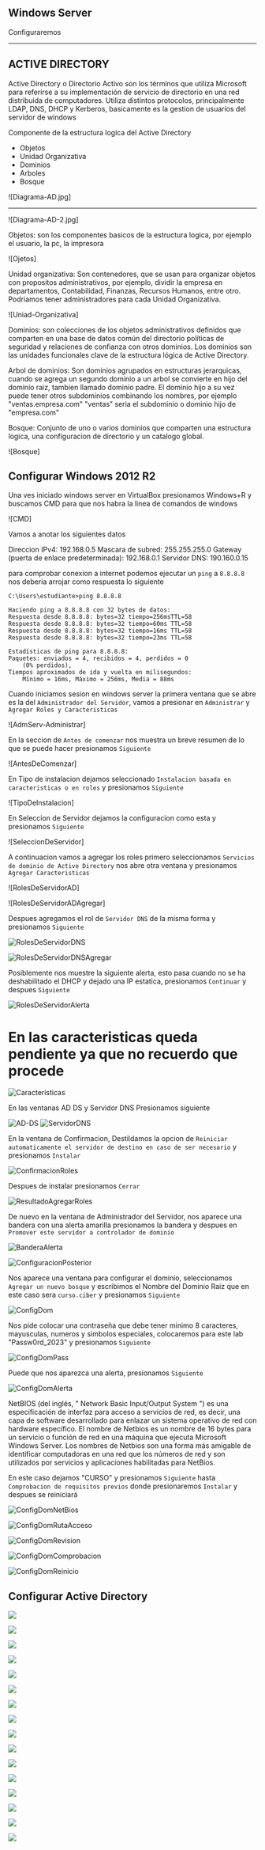 ## Windows Server

Configuraremos 

___
## ACTIVE DIRECTORY

Active Directory o Directorio Activo son los términos que utiliza Microsoft para referirse a su  implementación de servicio de directorio en una red distribuida de computadores. Utiliza distintos protocolos, principalmente LDAP, DNS, DHCP y Kerberos, basicamente es la gestion de usuarios del servidor de windows

Componente de la estructura logica del Active Directory

+ Objetos
+ Unidad Organizativa
+ Dominios
+ Arboles
+ Bosque

![Diagrama-AD.jpg]
___
![Diagrama-AD-2.jpg]

Objetos: son los componentes basicos de la estructura logica, por ejemplo el usuario, la pc, la impresora

![Ojetos]

Unidad organizativa: Son contenedores, que se usan para organizar objetos con propositos administrativos, por ejemplo, dividir la empresa en departamentos, Contabilidad, Finanzas, Recursos Humanos, entre otro. Podriamos tener administradores para cada Unidad Organizativa.

![Uniad-Organizativa]

Dominios: son colecciones de los objetos administrativos definidos que comparten en una base de datos común del directorio políticas de seguridad y relaciones de confianza con otros dominios. Los dominios son las unidades funcionales clave de la estructura lógica de Active Directory.

Arbol de dominios: Son dominios agrupados en estructuras jerarquicas, cuando se agrega un segundo dominio a un arbol se convierte en hijo del dominio raiz, tambien llamado dominio padre. El dominio hijo a su vez puede tener otros subdominios combinando los nombres, por ejemplo "ventas.empresa.com" "ventas" seria el subdominio o dominio hijo de "empresa.com"

Bosque: Conjunto de uno o varios dominios que comparten una estructura logica, una configuracion de directorio y un catalogo global.

![Bosque]

## Configurar Windows 2012 R2

Una ves iniciado windows server en VirtualBox presionamos Windows+R y buscamos CMD para que nos habra la linea de comandos de windows

![CMD]

Vamos a anotar los siguientes datos

Direccion IPv4: 192.168.0.5 
Mascara de subred: 255.255.255.0
Gateway (puerta de enlace predeterminada): 192.168.0.1
Servidor DNS: 190.160.0.15

para comprobar conexion a internet podemos ejecutar un `ping` a `8.8.8.8` nos deberia arrojar como respuesta lo siguiente

~~~
C:\Users\estudiante>ping 8.8.8.8

Haciendo ping a 8.8.8.8 con 32 bytes de datos:
Respuesta desde 8.8.8.8: bytes=32 tiempo=256msTTL=58
Respuesta desde 8.8.8.8: bytes=32 tiempo=60ms TTL=58
Respuesta desde 8.8.8.8: bytes=32 tiempo=16ms TTL=58
Respuesta desde 8.8.8.8: bytes=32 tiempo=23ms TTL=58

Estadísticas de ping para 8.8.8.8:
Paquetes: enviados = 4, recibidos = 4, perdidos = 0 
    (0% perdidos),
Tiempos aproximados de ida y vuelta en milisegundos:
    Mínimo = 16ms, Máximo = 256ms, Media = 88ms
~~~

Cuando iniciamos sesion en windows server la primera ventana que se abre es la del `Administrador del Servidor`, vamos a presionar en `Administrar` y `Agregar Roles y Caracteristicas`

![AdmServ-Administrar]

En la seccion de `Antes de comenzar` nos muestra un breve resumen de lo que se puede hacer presionamos `Siguiente` 

![AntesDeComenzar]

En Tipo de instalacion dejamos seleccionado `Instalacion basada en caracteristicas o en roles` y presionamos `Siguiente`

![TipoDeInstalacion]

En Seleccion de Servidor dejamos la configuracion como esta y presionamos `Siguiente`

![SeleccionDeServidor]

A continuacion vamos a agregar los roles primero seleccionamos `Servicios de dominio de Active Directory` nos abre otra ventana y presionamos `Agregar Caracteristicas`

![RolesDeServidorAD]

![RolesDeServidorADAgregar]

Despues agregamos el rol de `Servidor DNS` de la misma forma y presionamos `Siguiente`

![RolesDeServidorDNS](https://github.com/jcca1992/INFOSEC/blob/main/Universidad/Admin-Servidores/Imagenes/ConfigDomNetBios.jpg)

![RolesDeServidorDNSAgregar](https://github.com/jcca1992/INFOSEC/blob/main/Universidad/Admin-Servidores/Imagenes/ConfigDomNetBios.jpg)

Posiblemente nos muestre la siguiente alerta, esto pasa cuando no se ha deshabilitado el DHCP y dejado una IP estatica, presionamos `Continuar` y despues `Siguiente`

![RolesDeServidorAlerta](https://github.com/jcca1992/INFOSEC/blob/main/Universidad/Admin-Servidores/Imagenes/ConfigDomNetBios.jpg)

# En las caracteristicas queda pendiente ya que no recuerdo que procede

![Caracteristicas](https://github.com/jcca1992/INFOSEC/blob/main/Universidad/Admin-Servidores/Imagenes/ConfigDomNetBios.jpg)

En las ventanas AD DS y Servidor DNS Presionamos siguiente

![AD-DS](https://github.com/jcca1992/INFOSEC/blob/main/Universidad/Admin-Servidores/Imagenes/ConfigDomNetBios.jpg)
![ServidorDNS](https://github.com/jcca1992/INFOSEC/blob/main/Universidad/Admin-Servidores/Imagenes/ConfigDomNetBios.jpg)

En la ventana de Confirmacion, Destildamos la opcion de `Reiniciar automaticamente el servidor de destino en caso de ser necesario` y presionamos `Instalar`

![ConfirmacionRoles](https://github.com/jcca1992/INFOSEC/blob/main/Universidad/Admin-Servidores/Imagenes/ConfigDomNetBios.jpg)

Despues de instalar presionamos `Cerrar`

![ResultadoAgregarRoles](https://github.com/jcca1992/INFOSEC/blob/main/Universidad/Admin-Servidores/Imagenes/ConfigDomNetBios.jpg)

De nuevo en la ventana de Administrador del Servidor, nos aparece una bandera con una alerta amarilla
presionamos la bandera y despues en `Promover este servidor a controlador de dominio`

![BanderaAlerta](https://github.com/jcca1992/INFOSEC/blob/main/Universidad/Admin-Servidores/Imagenes/ConfigDomNetBios.jpg)

![ConfiguracionPosterior](https://github.com/jcca1992/INFOSEC/blob/main/Universidad/Admin-Servidores/Imagenes/ConfigDomNetBios.jpg)

Nos aparece una ventana para configurar el dominio, seleccionamos `Agregar un nuevo bosque` y escribimos el Nombre del Dominio Raiz que en este caso sera `curso.ciber` y presionamos `Siguiente`

![ConfigDom](https://github.com/jcca1992/INFOSEC/blob/main/Universidad/Admin-Servidores/Imagenes/ConfigDomNetBios.jpg)

Nos pide colocar una contraseña que debe tener minimo 8 caracteres, mayusculas, numeros y simbolos especiales, colocaremos para este lab "Passw0rd_2023" y presionamos `Siguiente`

![ConfigDomPass](https://github.com/jcca1992/INFOSEC/blob/main/Universidad/Admin-Servidores/Imagenes/ConfigDomNetBios.jpg)

Puede que nos aparezca una alerta, presionamos `Siguiente`

![ConfigDomAlerta](https://github.com/jcca1992/INFOSEC/blob/main/Universidad/Admin-Servidores/Imagenes/ConfigDomNetBios.jpg)


NetBIOS (del inglés, " Network Basic Input/Output System ") es una especificación de interfaz para acceso a servicios de red, es decir, una capa de software desarrollado para enlazar un sistema operativo de red con hardware específico. El nombre de Netbios es un nombre de 16 bytes para un servicio o función de red en una máquina que ejecuta Microsoft Windows Server. Los nombres de Netbios son una forma más amigable de identificar computadoras en una red que los números de red y son utilizados por servicios y aplicaciones habilitadas para NetBios.

En este caso dejamos "CURSO" y presionamos `Siguiente` hasta `Comprobacion de requisitos previos` donde presionaremos `Instalar` y despues se reiniciará

![ConfigDomNetBios](https://github.com/jcca1992/INFOSEC/blob/main/Universidad/Admin-Servidores/Imagenes/ConfigDomNetBios.jpg)

![ConfigDomRutaAcceso](https://github.com/jcca1992/INFOSEC/blob/main/Universidad/Admin-Servidores/Imagenes/ConfigDomRutaAcceso.jpg)

![ConfigDomRevision](https://github.com/jcca1992/INFOSEC/blob/main/Universidad/Admin-Servidores/Imagenes/ConfigDomRevision.jpg)

![ConfigDomComprobacion](https://github.com/jcca1992/INFOSEC/blob/main/Universidad/Admin-Servidores/Imagenes/ConfigDomComprobacion.jpg)

![ConfigDomReinicio](https://github.com/jcca1992/INFOSEC/blob/main/Universidad/Admin-Servidores/Imagenes/ConfigDomReinicio.jpg)

## Configurar Active Directory

![](https://github.com/jcca1992/INFOSEC/blob/main/Universidad/Admin-Servidores/Imagenes/ConfigAD1.jpg)

![](https://github.com/jcca1992/INFOSEC/blob/main/Universidad/Admin-Servidores/Imagenes/ConfigAD2.jpg)

![](https://github.com/jcca1992/INFOSEC/blob/main/Universidad/Admin-Servidores/Imagenes/ConfigAD3.jpg)

![](https://github.com/jcca1992/INFOSEC/blob/main/Universidad/Admin-Servidores/Imagenes/ConfigAD4.jpg)

![](https://github.com/jcca1992/INFOSEC/blob/main/Universidad/Admin-Servidores/Imagenes/ConfigAD5.jpg)

![](https://github.com/jcca1992/INFOSEC/blob/main/Universidad/Admin-Servidores/Imagenes/ConfigAD6.jpg)

![](https://github.com/jcca1992/INFOSEC/blob/main/Universidad/Admin-Servidores/Imagenes/ConfigAD7.jpg)

![](https://github.com/jcca1992/INFOSEC/blob/main/Universidad/Admin-Servidores/Imagenes/ConfigAD8.jpg)

![](https://github.com/jcca1992/INFOSEC/blob/main/Universidad/Admin-Servidores/Imagenes/ConfigAD9.jpg)

![](https://github.com/jcca1992/INFOSEC/blob/main/Universidad/Admin-Servidores/Imagenes/ConfigAD10.jpg)

![](https://github.com/jcca1992/INFOSEC/blob/main/Universidad/Admin-Servidores/Imagenes/ConfigAD11.jpg)

![](https://github.com/jcca1992/INFOSEC/blob/main/Universidad/Admin-Servidores/Imagenes/ConfigAD12.jpg)

![](https://github.com/jcca1992/INFOSEC/blob/main/Universidad/Admin-Servidores/Imagenes/ConfigAD13.jpg)

![](https://github.com/jcca1992/INFOSEC/blob/main/Universidad/Admin-Servidores/Imagenes/ConfigAD14.jpg)

![](https://github.com/jcca1992/INFOSEC/blob/main/Universidad/Admin-Servidores/Imagenes/ConfigAD15.jpg)

![](https://github.com/jcca1992/INFOSEC/blob/main/Universidad/Admin-Servidores/Imagenes/ConfigAD16.jpg)